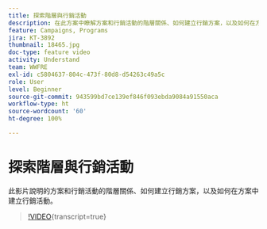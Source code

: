```yaml
---
title: 探索階層與行銷活動
description: 在此方案中瞭解方案和行銷活動的階層關係、如何建立行銷方案，以及如何在方案中建立行銷活動。
feature: Campaigns, Programs
jira: KT-3892
thumbnail: 18465.jpg
doc-type: feature video
activity: Understand
team: WWFRE
exl-id: c5804637-804c-473f-80d8-d54263c49a5c
role: User
level: Beginner
source-git-commit: 943599bd7ce139ef846f093ebda9084a91550aca
workflow-type: ht
source-wordcount: '60'
ht-degree: 100%

---
```


# 探索階層與行銷活動

此影片說明的方案和行銷活動的階層關係、如何建立行銷方案，以及如何在方案中建立行銷活動。

>[!VIDEO](https://video.tv.adobe.com/v/18465?learn=on){transcript=true}


